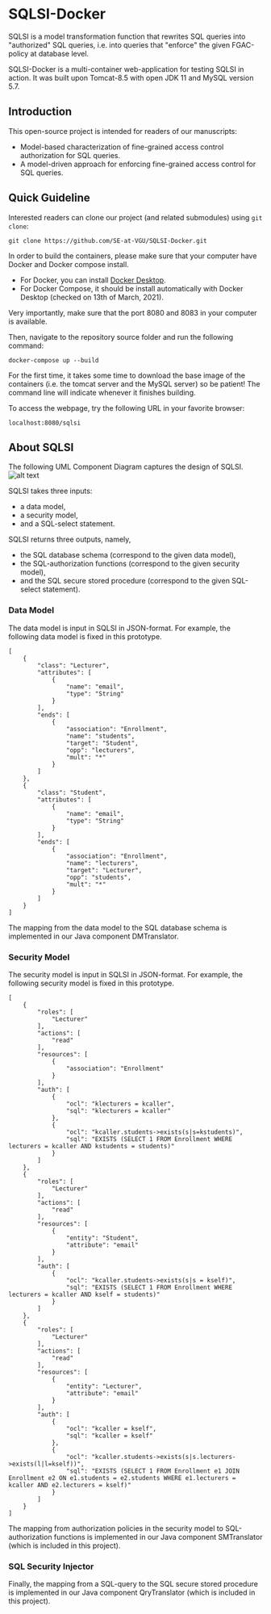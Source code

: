 # SQLSI-Docker
SQLSI is a model transformation function that rewrites SQL queries into
"authorized" SQL queries, i.e. into queries that "enforce" the given FGAC-policy at database level.

SQLSI-Docker is a multi-container web-application for testing SQLSI in action.
It was built upon Tomcat-8.5 with open JDK 11 and MySQL version 5.7.

## Introduction
This open-source project is intended for readers of our manuscripts:
- Model-based characterization of fine-grained access control authorization for SQL queries.
- A model-driven approach for enforcing fine-grained access control for SQL queries.

## Quick Guideline
Interested readers can clone our project (and related submodules) using ```git clone```:
```
git clone https://github.com/SE-at-VGU/SQLSI-Docker.git
```
In order to build the containers, please make sure that your computer have Docker and Docker compose install.
- For Docker, you can install [Docker Desktop](https://www.docker.com/products/docker-desktop).
- For Docker Compose, it should be install automatically with Docker Desktop (checked on 13th of March, 2021).

Very importantly, make sure that the port 8080 and 8083 in your computer is available.

Then, navigate to the repository source folder and run the following command:
```
docker-compose up --build
```
For the first time, it takes some time to download the base image of the containers (i.e. the tomcat server and the MySQL server) 
so be patient!
The command line will indicate whenever it finishes building.

To access the webpage, try the following URL in your favorite browser:
```
localhost:8080/sqlsi
```

## About SQLSI
The following UML Component Diagram captures the design of SQLSI.
![alt text](https://github.com/SE-at-VGU/SQLSI/blob/SQLSI-fdse2020-v1/SQLSI.png?raw=true)

SQLSI takes three inputs: 
- a data model, 
- a security model,
- and a SQL-select statement.

SQLSI returns three outputs, namely, 
- the SQL database schema (correspond to the given data model), 
- the SQL-authorization functions (correspond to the given security model), 
- and the SQL secure stored procedure (correspond to the given SQL-select statement).

### Data Model
The data model is input in SQLSI in JSON-format. 
For example, the following data model is fixed in this prototype.
```
[
	{
		"class": "Lecturer",
		"attributes": [
			{
				"name": "email",
				"type": "String"
			}
		],
		"ends": [
			{
				"association": "Enrollment",
				"name": "students",
				"target": "Student",
				"opp": "lecturers",
				"mult": "*"
			}
		]
	},
	{
		"class": "Student",
		"attributes": [
			{
				"name": "email",
				"type": "String"
			}
		],
		"ends": [
			{
				"association": "Enrollment",
				"name": "lecturers",
				"target": "Lecturer",
				"opp": "students",
				"mult": "*"
			}
		]
	}
]
```
The mapping from the data model to the SQL database schema is implemented in our Java component DMTranslator.

### Security Model
The security model is input in SQLSI in JSON-format. 
For example, the following security model is fixed in this prototype.
```
[
	{
		"roles": [
			"Lecturer"
		],
		"actions": [
			"read"
		],
		"resources": [
			{
				"association": "Enrollment"
			}
		],
		"auth": [
			{
				"ocl": "klecturers = kcaller",
				"sql": "klecturers = kcaller"
			},
			{
				"ocl": "kcaller.students->exists(s|s=kstudents)",
				"sql": "EXISTS (SELECT 1 FROM Enrollment WHERE lecturers = kcaller AND kstudents = students)"
			}
		]
	},
	{
		"roles": [
			"Lecturer"
		],
		"actions": [
			"read"
		],
		"resources": [
			{
				"entity": "Student",
				"attribute": "email"
			}
		],
		"auth": [
			{
				"ocl": "kcaller.students->exists(s|s = kself)",
				"sql": "EXISTS (SELECT 1 FROM Enrollment WHERE lecturers = kcaller AND kself = students)"
			}
		]
	},
	{
		"roles": [
			"Lecturer"
		],
		"actions": [
			"read"
		],
		"resources": [
			{
				"entity": "Lecturer",
				"attribute": "email"
			}
		],
		"auth": [
			{
				"ocl": "kcaller = kself",
				"sql": "kcaller = kself"
			},
			{
				"ocl": "kcaller.students->exists(s|s.lecturers->exists(l|l=kself))",
				"sql": "EXISTS (SELECT 1 FROM Enrollment e1 JOIN Enrollment e2 ON e1.students = e2.students WHERE e1.lecturers = kcaller AND e2.lecturers = kself)"
			}
		]
	}
] 
```
The mapping from authorization policies in the security model to SQL-authorization functions is implemented in our Java component SMTranslator (which is included in this project).

### SQL Security Injector
Finally, the mapping from a SQL-query to the SQL secure stored procedure is implemented in our Java component QryTranslator (which is included in this project).
